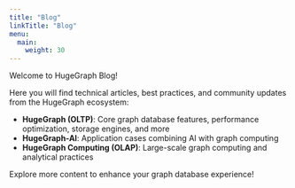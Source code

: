 ```yaml
---
title: "Blog"
linkTitle: "Blog"
menu:
  main:
    weight: 30
---
```


Welcome to HugeGraph Blog!

Here you will find technical articles, best practices, and community updates from the HugeGraph ecosystem:

- **HugeGraph (OLTP)**: Core graph database features, performance optimization, storage engines, and more  
- **HugeGraph-AI**: Application cases combining AI with graph computing  
- **HugeGraph Computing (OLAP)**: Large-scale graph computing and analytical practices  

Explore more content to enhance your graph database experience!
